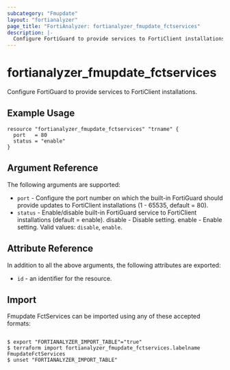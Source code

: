 ```yaml
---
subcategory: "Fmupdate"
layout: "fortianalyzer"
page_title: "FortiAnalyzer: fortianalyzer_fmupdate_fctservices"
description: |-
  Configure FortiGuard to provide services to FortiClient installations.
---
```


# fortianalyzer_fmupdate_fctservices
Configure FortiGuard to provide services to FortiClient installations.

## Example Usage

```hcl
resource "fortianalyzer_fmupdate_fctservices" "trname" {
  port   = 80
  status = "enable"
}
```

## Argument Reference


The following arguments are supported:


* `port` - Configure the port number on which the built-in FortiGuard should provide updates to FortiClient installations (1 - 65535, default = 80).
* `status` - Enable/disable built-in FortiGuard service to FortiClient installations (default = enable). disable - Disable setting. enable - Enable setting. Valid values: `disable`, `enable`.



## Attribute Reference

In addition to all the above arguments, the following attributes are exported:
* `id` - an identifier for the resource.

## Import

Fmupdate FctServices can be imported using any of these accepted formats:
```

$ export "FORTIANALYZER_IMPORT_TABLE"="true"
$ terraform import fortianalyzer_fmupdate_fctservices.labelname FmupdateFctServices
$ unset "FORTIANALYZER_IMPORT_TABLE"
```

